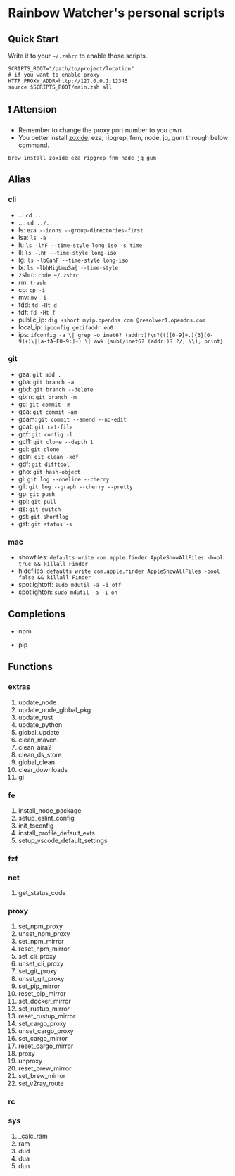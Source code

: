# Rainbow Watcher's personal scripts

## Quick Start 

Write it to your `~/.zshrc` to enable those scripts.

```shell
SCRIPTS_ROOT="/path/to/project/location"
# if you want to enable proxy
HTTP_PROXY_ADDR=http://127.0.0.1:12345
source $SCRIPTS_ROOT/main.zsh all
```

## :exclamation: Attension

- Remember to change the proxy port number to you own.
- You better install [zoxide](https://github.com/ajeetdsouza/zoxide), eza, ripgrep, fnm, node, jq, gum through below command.

```shell
brew install zoxide eza ripgrep fnm node jq gum
```

## Alias

### cli

- ..: `cd ..`
- ...: `cd ../..`
- ls: `eza --icons --group-directories-first`
- lsa: `ls -a`
- lt: `ls -lhF --time-style long-iso -s time`
- ll: `ls -lhF --time-style long-iso`
- lg: `ls -lbGahF --time-style long-iso`
- lx: `ls -lbhHigUmuSa@ --time-style`
- zshrc: `code ~/.zshrc`
- rm: `trash`
- cp: `cp -i`
- mv: `mv -i`
- fdd: `fd -Ht d`
- fdf: `fd -Ht f`
- public_ip: `dig +short myip.opendns.com @resolver1.opendns.com`
- local_ip: `ipconfig getifaddr en0`
- ips: `ifconfig -a \| grep -o inet6? (addr:)?\s?((([0-9]+.){3}[0-9]+)\|[a-fA-F0-9:]+) \| awk {sub(/inet6? (addr:)? ?/, \\); print}`

### git

- gaa: `git add .`
- gba: `git branch -a`
- gbd: `git branch --delete`
- gbrn: `git branch -m`
- gc: `git commit -m`
- gca: `git commit -am`
- gcam: `git commit --amend --no-edit`
- gcat: `git cat-file`
- gcf: `git config -l`
- gcl1: `git clone --depth 1`
- gcl: `git clone`
- gcln: `git clean -xdf`
- gdf: `git difftool`
- gho: `git hash-object`
- gl: `git log --oneline --cherry`
- gll: `git log --graph --cherry --pretty`
- gp: `git push`
- gpl: `git pull`
- gs: `git switch`
- gsl: `git shortlog`
- gst: `git status -s`

### mac

- showfiles: `defaults write com.apple.finder AppleShowAllFiles -bool true && killall Finder`
- hidefiles: `defaults write com.apple.finder AppleShowAllFiles -bool false && killall Finder`
- spotlightoff: `sudo mdutil -a -i off`
- spotlighton: `sudo mdutil -a -i on`

## Completions

- npm

- pip

## Functions

### extras

1. update_node
2. update_node_global_pkg
3. update_rust
4. update_python
5. global_update
6. clean_maven
7. clean_aira2
8. clean_ds_store
9. global_clean
10. clear_downloads
11. gi

### fe

1. install_node_package
2. setup_eslint_config
3. init_tsconfig
4. install_profile_default_exts
5. setup_vscode_default_settings

### fzf


### net

1. get_status_code

### proxy

1. set_npm_proxy
2. unset_npm_proxy
3. set_npm_mirror
4. reset_npm_mirror
5. set_cli_proxy
6. unset_cli_proxy
7. set_git_proxy
8. unset_git_proxy
9. set_pip_mirror
10. reset_pip_mirror
11. set_docker_mirror
12. set_rustup_mirror
13. reset_rustup_mirror
14. set_cargo_proxy
15. unset_cargo_proxy
16. set_cargo_mirror
17. reset_cargo_mirror
18. proxy
19. unproxy
20. reset_brew_mirror
21. set_brew_mirror
22. set_v2ray_route

### rc


### sys

1. _calc_ram
2. ram
3. dud
4. dua
5. dun


